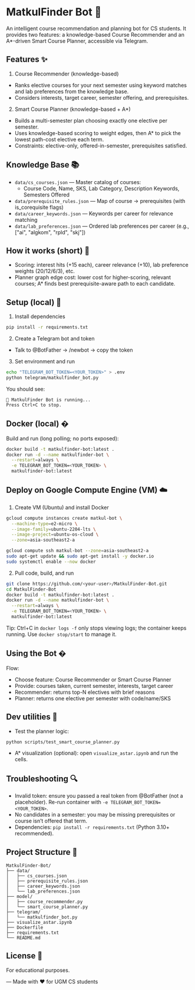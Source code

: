 # MatkulFinder Bot 🤖

An intelligent course recommendation and planning bot for CS students. It provides two features: a knowledge-based Course Recommender and an A*-driven Smart Course Planner, accessible via Telegram.

## Features ✨

1) Course Recommender (knowledge-based)
- Ranks elective courses for your next semester using keyword matches and lab preferences from the knowledge base.
- Considers interests, target career, semester offering, and prerequisites.

2) Smart Course Planner (knowledge-based + A*)
- Builds a multi-semester plan choosing exactly one elective per semester.
- Uses knowledge-based scoring to weight edges, then A* to pick the lowest path-cost elective each term.
- Constraints: elective-only, offered-in-semester, prerequisites satisfied.

## Knowledge Base 📚

- `data/cs_courses.json` — Master catalog of courses:
  - Course Code, Name, SKS, Lab Category, Description Keywords, Semesters Offered
- `data/prerequisite_rules.json` — Map of course → prerequisites (with is_corequisite flags)
- `data/career_keywords.json` — Keywords per career for relevance matching
- `data/lab_preferences.json` — Ordered lab preferences per career (e.g., ["ai", "algkom", "rpld", "skj"]) 

## How it works (short) 🧠

- Scoring: interest hits (+15 each), career relevance (+10), lab preference weights (20/12/6/3), etc.
- Planner graph edge cost: lower cost for higher-scoring, relevant courses; A* finds best prerequisite-aware path to each candidate.

## Setup (local) 🚀

1) Install dependencies
```bash
pip install -r requirements.txt
```

2) Create a Telegram bot and token
- Talk to @BotFather → /newbot → copy the token

3) Set environment and run
```bash
echo "TELEGRAM_BOT_TOKEN=<YOUR_TOKEN>" > .env
python telegram/matkulfinder_bot.py
```
You should see:
```
🤖 MatkulFinder Bot is running...
Press Ctrl+C to stop.
```

## Docker (local) �

Build and run (long polling; no ports exposed):
```bash
docker build -t matkulfinder-bot:latest .
docker run -d --name matkulfinder-bot \
  --restart=always \
  -e TELEGRAM_BOT_TOKEN=<YOUR_TOKEN> \
  matkulfinder-bot:latest
```

## Deploy on Google Compute Engine (VM) ☁️

1) Create VM (Ubuntu) and install Docker
```bash
gcloud compute instances create matkul-bot \
  --machine-type=e2-micro \
  --image-family=ubuntu-2204-lts \
  --image-project=ubuntu-os-cloud \
  --zone=asia-southeast2-a

gcloud compute ssh matkul-bot --zone=asia-southeast2-a
sudo apt-get update && sudo apt-get install -y docker.io
sudo systemctl enable --now docker
```

2) Pull code, build, and run
```bash
git clone https://github.com/<your-user>/MatkulFinder-Bot.git
cd MatkulFinder-Bot
docker build -t matkulfinder-bot:latest .
docker run -d --name matkulfinder-bot \
  --restart=always \
  -e TELEGRAM_BOT_TOKEN=<YOUR_TOKEN> \
  matkulfinder-bot:latest
```

Tip: Ctrl+C in `docker logs -f` only stops viewing logs; the container keeps running. Use `docker stop/start` to manage it.

## Using the Bot �

Flow:
- Choose feature: Course Recommender or Smart Course Planner
- Provide: courses taken, current semester, interests, target career
- Recommender: returns top-N electives with brief reasons
- Planner: returns one elective per semester with code/name/SKS

## Dev utilities 🧪

- Test the planner logic:
```bash
python scripts/test_smart_course_planner.py
```

- A* visualization (optional): open `visualize_astar.ipynb` and run the cells.

## Troubleshooting 🔍

- Invalid token: ensure you passed a real token from @BotFather (not a placeholder). Re-run container with `-e TELEGRAM_BOT_TOKEN=<YOUR_TOKEN>`.
- No candidates in a semester: you may be missing prerequisites or course isn’t offered that term.
- Dependencies: `pip install -r requirements.txt` (Python 3.10+ recommended).

## Project Structure 📁

```
MatkulFinder-Bot/
├── data/
│   ├── cs_courses.json
│   ├── prerequisite_rules.json
│   ├── career_keywords.json
│   └── lab_preferences.json
├── model/
│   ├── course_recommender.py
│   └── smart_course_planner.py
├── telegram/
│   └── matkulfinder_bot.py
├── visualize_astar.ipynb
├── Dockerfile
├── requirements.txt
└── README.md
```

## License 📄

For educational purposes.

— Made with ❤️ for UGM CS students
